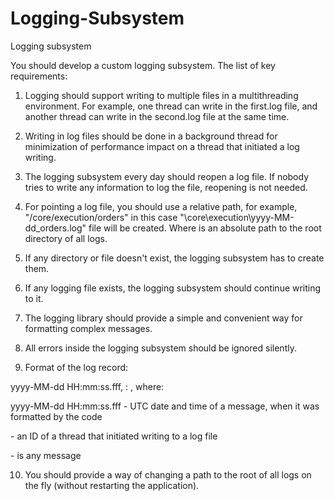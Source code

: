 # Logging-Subsystem

Logging subsystem

You should develop a custom logging subsystem. The list of key requirements:

1. Logging should support writing to multiple files in a multithreading environment. For example, one thread can write in the first.log file, and another thread can write in the second.log file at the same time.

2. Writing in log files should be done in a background thread for minimization of performance impact on a thread that initiated a log writing.

3. The logging subsystem every day should reopen a log file. If nobody tries to write any information to log the file, reopening is not needed.

4. For pointing a log file, you should use a relative path, for example, "/core/execution/orders" in this case "<root>\core\execution\yyyy-MM-dd_orders.log" file will be created. Where <root> is an absolute path to the root directory of all logs.

5. If any directory or file doesn't exist, the logging subsystem has to create them.

6. If any logging file exists, the logging subsystem should continue writing to it.

7. The logging library should provide a simple and convenient way for formatting complex messages.

8. All errors inside the logging subsystem should be ignored silently.

9. Format of the log record:

yyyy-MM-dd HH:mm:ss.fff, <thread id>: <message>, where:

yyyy-MM-dd HH:mm:ss.fff - UTC date and time of a message, when it was formatted by the code

<thread ID> - an ID of a thread that initiated writing to a log file

<message> - is any message

10. You should provide a way of changing a path to the root of all logs on the fly (without restarting the application).
